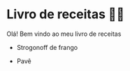 # Livro de receitas :man_cook:

Olá! Bem vindo ao meu livro de receitas

- Strogonoff de frango

- Pavê

  